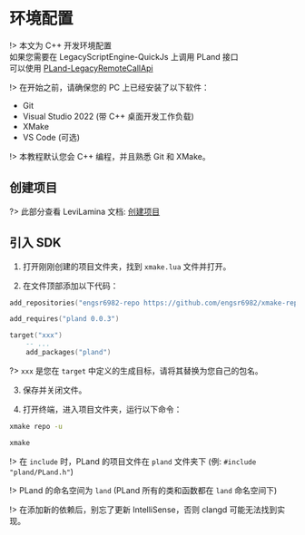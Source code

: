 # 环境配置

!> 本文为 C++ 开发环境配置  
如果您需要在 LegacyScriptEngine-QuickJs 上调用 PLand 接口  
可以使用 [PLand-LegacyRemoteCallApi](https://github.com/engsr6982/PLand-LegacyRemoteCallApi)

!> 在开始之前，请确保您的 PC 上已经安装了以下软件：

- Git
- Visual Studio 2022 (带 C++ 桌面开发工作负载)
- XMake
- VS Code (可选)

!> 本教程默认您会 C++ 编程，并且熟悉 Git 和 XMake。

## 创建项目

?> 此部分查看 LeviLamina 文档: [创建项目](https://levilamina.liteldev.com/tutorials/create_your_first_mod/)

## 引入 SDK

1. 打开刚刚创建的项目文件夹，找到 `xmake.lua` 文件并打开。

2. 在文件顶部添加以下代码：

```lua
add_repositories("engsr6982-repo https://github.com/engsr6982/xmake-repo.git")

add_requires("pland 0.0.3")

target("xxx")
    -- ...
    add_packages("pland")
```

?> `xxx` 是您在 `target` 中定义的生成目标，请将其替换为您自己的包名。  

3. 保存并关闭文件。

4. 打开终端，进入项目文件夹，运行以下命令：

```bash
xmake repo -u
```

```bash
xmake
```

!> 在 `include` 时，PLand 的项目文件在 `pland` 文件夹下 (例: `#include "pland/PLand.h"`)  

!> PLand 的命名空间为 `land` (PLand 所有的类和函数都在 `land` 命名空间下)

!> 在添加新的依赖后，别忘了更新 IntelliSense，否则 clangd 可能无法找到实现。
